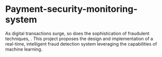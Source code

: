 # Payment-security-monitoring-system
As digital transactions surge, so does the sophistication of fraudulent techniques, . This project proposes the design and implementation of a real-time, intelligent fraud detection system leveraging the capabilities of machine learning.
